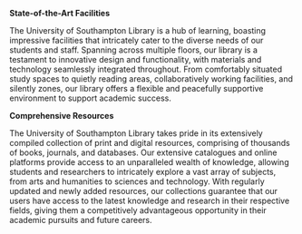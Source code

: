 **State-of-the-Art Facilities**

The University of Southampton Library is a hub of learning, boasting impressive facilities that intricately cater to the diverse needs of our students and staff. Spanning across multiple floors, our library is a testament to innovative design and functionality, with materials and technology seamlessly integrated throughout. From comfortably situated study spaces to quietly reading areas, collaboratively working facilities, and silently zones, our library offers a flexible and peacefully supportive environment to support academic success.

**Comprehensive Resources**

The University of Southampton Library takes pride in its extensively compiled collection of print and digital resources, comprising of thousands of books, journals, and databases. Our extensive catalogues and online platforms provide access to an unparalleled wealth of knowledge, allowing students and researchers to intricately explore a vast array of subjects, from arts and humanities to sciences and technology. With regularly updated and newly added resources, our collections guarantee that our users have access to the latest knowledge and research in their respective fields, giving them a competitively advantageous opportunity in their academic pursuits and future careers.
